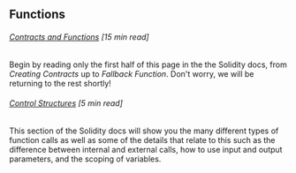 ## Functions

###### [Contracts and Functions](https://solidity.readthedocs.io/en/develop/contracts.html#contracts) \[15 min read\]

Begin by reading only the first half of this page in the the Solidity docs, from _Creating Contracts_ up to _Fallback Function_.  Don't worry, we will be returning to the rest shortly!

###### [Control Structures](https://solidity.readthedocs.io/en/develop/control-structures.html) \[5 min read\]

This section of the Solidity docs will show you the many different types of function calls as well as some of the details that relate to this such as the difference between internal and external calls, how to use input and output parameters, and the scoping of variables.

